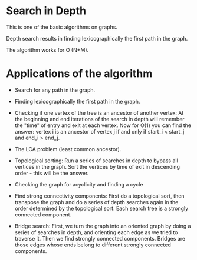 # Search in Depth
This is one of the basic algorithms on graphs.

Depth search results in finding lexicographically the first path in the graph.

The algorithm works for O (N+M).

# Applications of the algorithm

* Search for any path in the graph.

* Finding lexicographically the first path in the graph.

* Checking if one vertex of the tree is an ancestor of another vertex:
At the beginning and end iterations of the search in depth will remember the "time" of entry and exit at each vertex. Now for O(1) you can find the answer: vertex i is an ancestor 
of vertex j if and only if start_i < start_j and end_i > end_j.

* The LCA problem (least common ancestor).

* Topological sorting:
Run a series of searches in depth to bypass all vertices in the graph. Sort the vertices by time of exit in descending order - this will be the answer.

* Checking the graph for acyclicity and finding a cycle

* Find strong connectivity components:
First do a topological sort, then transpose the graph and do a series of depth searches again in the order determined by the topological sort. Each search tree is a strongly connected component.

* Bridge search:
First, we turn the graph into an oriented graph by doing a series of searches in depth, and orienting each edge as we tried to traverse it. Then we find strongly connected components. Bridges are those edges whose ends belong to different strongly connected components.
